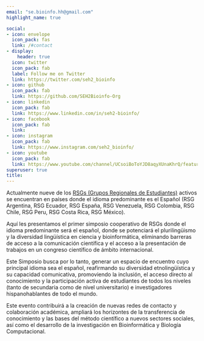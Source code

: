 ```yaml
---
email: "se.bioinfo.hh@gmail.com"
highlight_name: true

social:
- icon: envelope
  icon_pack: fas
  link: /#contact
- display:
    header: true
  icon: twitter
  icon_pack: fab
  label: Follow me on Twitter
  link: https://twitter.com/seh2_bioinfo
- icon: github
  icon_pack: fab
  link: https://github.com/SEH2Bioinfo-Org
- icon: linkedin
  icon_pack: fab
  link: https://www.linkedin.com/in/seh2-bioinfo/
- icon: facebook
  icon_pack: fab
  link: 
- icon: instagram
  icon_pack: fab
  link: https://www.instagram.com/seh2_bioinfo/
- icon: youtube
  icon_pack: fab
  link: https://www.youtube.com/channel/UCsoiBoToYJD8aqyXUnaKhrQ/featured
superuser: true
title:
---
```


Actualmente nueve de los [RSGs (Grupos Regionales de Estudiantes)](https://iscbsc.org/rsg) activos se encuentran en países donde el idioma predominante es el Español (RSG Argentina, RSG Ecuador, RSG España, RSG Venezuela, RSG Colombia, RSG Chile, RSG Peru, RSG Costa Rica, RSG México). 

Aquí les presentamos el primer simposio cooperativo de RSGs donde el idioma predominante será el español, donde se potenciará el plurilingüismo y la diversidad lingüística en ciencia y bioinformática, eliminando barreras de acceso a la comunicación científica y el acceso a la presentación de trabajos en un congreso científico de ámbito internacional.

Este Simposio busca por lo tanto, generar un espacio de encuentro cuyo principal idioma sea el español, reafirmando su diversidad etnolingüística y su capacidad comunicativa, promoviendo la inclusión, el acceso directo al conocimiento y la participación activa de estudiantes de todos los niveles (tanto de secundaria como de nivel universitario) e investigadores hispanohablantes de todo el mundo.

Este evento contribuirá a la creación de nuevas redes de contacto y colaboración académica, ampliará los horizontes de la transferencia de conocimiento y las bases del método científico a nuevos sectores sociales, así como el desarrollo de la investigación en Bioinformática y Biología Computacional.



